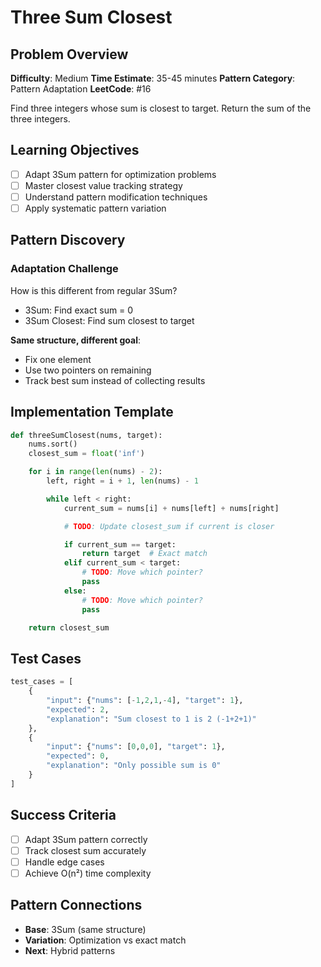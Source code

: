 # Three Sum Closest

## Problem Overview
**Difficulty**: Medium
**Time Estimate**: 35-45 minutes
**Pattern Category**: Pattern Adaptation
**LeetCode**: #16

Find three integers whose sum is closest to target. Return the sum of the three integers.

## Learning Objectives
- [ ] Adapt 3Sum pattern for optimization problems
- [ ] Master closest value tracking strategy
- [ ] Understand pattern modification techniques
- [ ] Apply systematic pattern variation

## Pattern Discovery

### Adaptation Challenge
How is this different from regular 3Sum?
- 3Sum: Find exact sum = 0
- 3Sum Closest: Find sum closest to target

**Same structure, different goal**:
- Fix one element
- Use two pointers on remaining
- Track best sum instead of collecting results

## Implementation Template
```python
def threeSumClosest(nums, target):
    nums.sort()
    closest_sum = float('inf')

    for i in range(len(nums) - 2):
        left, right = i + 1, len(nums) - 1

        while left < right:
            current_sum = nums[i] + nums[left] + nums[right]

            # TODO: Update closest_sum if current is closer

            if current_sum == target:
                return target  # Exact match
            elif current_sum < target:
                # TODO: Move which pointer?
                pass
            else:
                # TODO: Move which pointer?
                pass

    return closest_sum
```

## Test Cases
```python
test_cases = [
    {
        "input": {"nums": [-1,2,1,-4], "target": 1},
        "expected": 2,
        "explanation": "Sum closest to 1 is 2 (-1+2+1)"
    },
    {
        "input": {"nums": [0,0,0], "target": 1},
        "expected": 0,
        "explanation": "Only possible sum is 0"
    }
]
```

## Success Criteria
- [ ] Adapt 3Sum pattern correctly
- [ ] Track closest sum accurately
- [ ] Handle edge cases
- [ ] Achieve O(n²) time complexity

## Pattern Connections
- **Base**: 3Sum (same structure)
- **Variation**: Optimization vs exact match
- **Next**: Hybrid patterns

